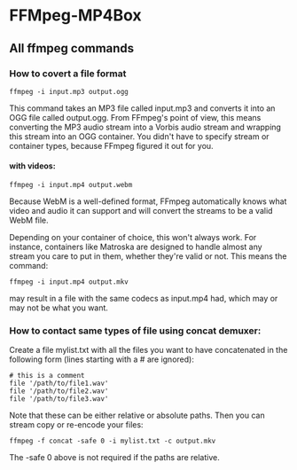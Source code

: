 # FFMpeg-MP4Box

## All ffmpeg commands

### How to covert a file format
```
ffmpeg -i input.mp3 output.ogg
```
This command takes an MP3 file called input.mp3 and converts it into an OGG file called output.ogg. From FFmpeg's point of view, this means converting the MP3 audio stream into a Vorbis audio stream and wrapping this stream into an OGG container. You didn't have to specify stream or container types, because FFmpeg figured it out for you.

#### with videos:
```
ffmpeg -i input.mp4 output.webm
```
Because WebM is a well-defined format, FFmpeg automatically knows what video and audio it can support and will convert the streams to be a valid WebM file.

Depending on your container of choice, this won't always work. For instance, containers like Matroska are designed to handle almost any stream you care to put in them, whether they're valid or not. This means the command:
```
ffmpeg -i input.mp4 output.mkv
```
may result in a file with the same codecs as input.mp4 had, which may or may not be what you want.

### How to contact same types of file using concat demuxer:
Create a file mylist.txt with all the files you want to have concatenated in the following form (lines starting with a # are ignored):
```
# this is a comment
file '/path/to/file1.wav'
file '/path/to/file2.wav'
file '/path/to/file3.wav'
```
Note that these can be either relative or absolute paths. Then you can stream copy or re-encode your files:
```
ffmpeg -f concat -safe 0 -i mylist.txt -c output.mkv
```
The -safe 0 above is not required if the paths are relative.

